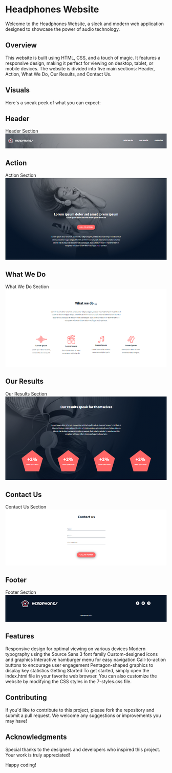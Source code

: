 # Headphones Website
Welcome to the Headphones Website, a sleek and modern web application designed to showcase the power of audio technology.

## Overview
This website is built using HTML, CSS, and a touch of magic. It features a responsive design, making it perfect for viewing on desktop, tablet, or mobile devices. The website is divided into five main sections: Header, Action, What We Do, Our Results, and Contact Us.

## Visuals
Here's a sneak peek of what you can expect:

## Header
Header Section
![Header of the website](./screen/header.png)

## Action
Action Section
![Action Section](./screen/action.png)

## What We Do
What We Do Section
![What We Do Section](./screen/what-we-do.png)

## Our Results
Our Results Section
![Our Results Section](./screen/result.png)

## Contact Us
Contact Us Section
![Contact Us Section](./screen/contact.png)

## Footer
Footer Section
![Footer Section](./screen/footer.png)

## Features
Responsive design for optimal viewing on various devices
Modern typography using the Source Sans 3 font family
Custom-designed icons and graphics
Interactive hamburger menu for easy navigation
Call-to-action buttons to encourage user engagement
Pentagon-shaped graphics to display key statistics
Getting Started
To get started, simply open the index.html file in your favorite web browser. You can also customize the website by modifying the CSS styles in the 7-styles.css file.

## Contributing
If you'd like to contribute to this project, please fork the repository and submit a pull request. We welcome any suggestions or improvements you may have!

## Acknowledgments
Special thanks to the designers and developers who inspired this project. Your work is truly appreciated!

Happy coding!